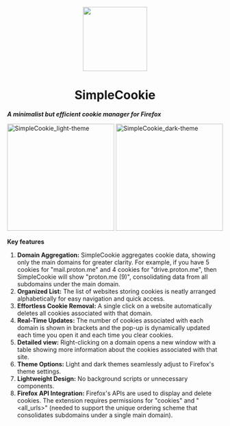 <p align="center">
<img width="150" src=https://github.com/mickaphd/SimpleCookie/assets/25211018/7f7d5934-bf48-4737-8a49-c76c39781cfc)
</p>
<h1 align="center">SimpleCookie</h1></p>

<b>*A minimalist but efficient cookie manager for Firefox*</b>

<img width="250" alt="SimpleCookie_light-theme" src="https://github.com/mickaphd/SimpleCookie/assets/25211018/061bc34e-81f3-44f9-af92-0ac98a8625da">
<img width="250" alt="SimpleCookie_dark-theme" src="https://github.com/mickaphd/SimpleCookie/assets/25211018/eb697808-74e1-452b-a8c1-9fd42132ec4f">

**Key features**
1. <b>Domain Aggregation:</b> SimpleCookie aggregates cookie data, showing only the main domains for greater clarity. For example, if you have 5 cookies for "mail.proton.me" and 4 cookies for "drive.proton.me", then SimpleCookie will show "proton.me (9)", consolidating data from all subdomains under the main domain.
1. <b>Organized List:</b> The list of websites storing cookies is neatly arranged alphabetically for easy navigation and quick access.
1. <b>Effortless Cookie Removal:</b> A single click on a website automatically deletes all cookies associated with that domain.
1. <b>Real-Time Updates:</b> The number of cookies associated with each domain is shown in brackets and the pop-up is dynamically updated each time you open it and each time you clear cookies.
1. <b>Detailed view:</b> Right-clicking on a domain opens a new window with a table showing more information about the cookies associated with that site.
1. <b>Theme Options:</b> Light and dark themes seamlessly adjust to Firefox's theme settings.
1. <b>Lightweight Design:</b> No background scripts or unnecessary components.
1. <b>Firefox API Integration:</b> Firefox's APIs are used to display and delete cookies. The extension requires permissions for "cookies" and "<all_urls>" (needed to support the unique ordering scheme that consolidates subdomains under a single main domain).
